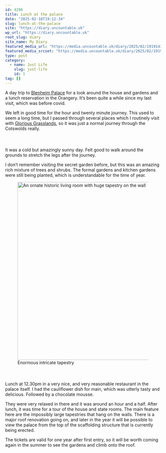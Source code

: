 ```yaml
---
id: 4296
title: Lunch at the palace
date: "2025-02-18T19:12:34"
slug: lunch-at-the-palace
site: "https://diary.uncountable.uk"
wp_url: "https://diary.uncountable.uk"
root_slug: diary
site_name: My Diary
featured_media_url: "https://media.uncountable.uk/diary/2025/02/19191431/IMG20250218114527.webp"
featured_media_srcset: "https://media.uncountable.uk/diary/2025/02/19191431/IMG20250218114527-300x169.webp 300w, https://media.uncountable.uk/diary/2025/02/19191431/IMG20250218114527-1024x576.webp 1024w, https://media.uncountable.uk/diary/2025/02/19191431/IMG20250218114527-150x150.webp 150w, https://media.uncountable.uk/diary/2025/02/19191431/IMG20250218114527-640x360.webp 640w, https://media.uncountable.uk/diary/2025/02/19191431/IMG20250218114527.webp 2177w"
type: post
category:
  - name: Just Life
    slug: just-life
    id: 1
tag: []
---
```



<p>A day trip to <a href="https://www.blenheimpalace.com/">Blenheim Palace</a> for a look around the house and gardens and a lunch reservation in the Orangery.  It&#8217;s been quite a while since my last visit, which was before covid.</p>



<p>We left in good time for the hour and twenty minute journey.  This used to seem a long time, but I passed through several places which I routinely visit with <a href="/projects/glorious-grasslands/">Glorious Grasslands</a>, so it was just a normal journey through the Cotswolds really.</p>


<style>.kb-row-layout-id4296_508222-0c > .kt-row-column-wrap{align-content:start;}:where(.kb-row-layout-id4296_508222-0c > .kt-row-column-wrap) > .wp-block-kadence-column{justify-content:start;}.kb-row-layout-id4296_508222-0c > .kt-row-column-wrap{column-gap:var(--global-kb-gap-md, 2rem);row-gap:var(--global-kb-gap-md, 2rem);padding-top:var(--global-kb-spacing-sm, 1.5rem);padding-bottom:var(--global-kb-spacing-sm, 1.5rem);grid-template-columns:repeat(2, minmax(0, 1fr));}.kb-row-layout-id4296_508222-0c > .kt-row-layout-overlay{opacity:0.30;}@media all and (max-width: 1024px){.kb-row-layout-id4296_508222-0c > .kt-row-column-wrap{grid-template-columns:repeat(2, minmax(0, 1fr));}}@media all and (max-width: 767px){.kb-row-layout-id4296_508222-0c > .kt-row-column-wrap{grid-template-columns:minmax(0, 1fr);}.kb-row-layout-id4296_508222-0c > .kt-row-column-wrap > .wp-block-kadence-column:nth-of-type(1){order:2;}.kb-row-layout-id4296_508222-0c > .kt-row-column-wrap > .wp-block-kadence-column:nth-of-type(2){order:1;}.kb-row-layout-id4296_508222-0c > .kt-row-column-wrap > .wp-block-kadence-column:nth-of-type(3){order:12;}.kb-row-layout-id4296_508222-0c > .kt-row-column-wrap > .wp-block-kadence-column:nth-of-type(4){order:11;}.kb-row-layout-id4296_508222-0c > .kt-row-column-wrap > .wp-block-kadence-column:nth-of-type(5){order:22;}.kb-row-layout-id4296_508222-0c > .kt-row-column-wrap > .wp-block-kadence-column:nth-of-type(6){order:21;}.kb-row-layout-id4296_508222-0c > .kt-row-column-wrap > .wp-block-kadence-column:nth-of-type(7){order:32;}.kb-row-layout-id4296_508222-0c > .kt-row-column-wrap > .wp-block-kadence-column:nth-of-type(8){order:31;}}</style><div class="kb-row-layout-wrap kb-row-layout-id4296_508222-0c alignnone wp-block-kadence-rowlayout"><div class="kt-row-column-wrap kt-has-2-columns kt-row-layout-equal kt-tab-layout-inherit kt-mobile-layout-row kt-row-valign-top">
<style>.kadence-column4296_df662e-95 > .kt-inside-inner-col,.kadence-column4296_df662e-95 > .kt-inside-inner-col:before{border-top-left-radius:0px;border-top-right-radius:0px;border-bottom-right-radius:0px;border-bottom-left-radius:0px;}.kadence-column4296_df662e-95 > .kt-inside-inner-col{column-gap:var(--global-kb-gap-sm, 1rem);}.kadence-column4296_df662e-95 > .kt-inside-inner-col{flex-direction:column;}.kadence-column4296_df662e-95 > .kt-inside-inner-col > .aligncenter{width:100%;}.kadence-column4296_df662e-95 > .kt-inside-inner-col:before{opacity:0.3;}.kadence-column4296_df662e-95{position:relative;}@media all and (max-width: 1024px){.kadence-column4296_df662e-95 > .kt-inside-inner-col{flex-direction:column;justify-content:center;}}@media all and (max-width: 767px){.kadence-column4296_df662e-95 > .kt-inside-inner-col{flex-direction:column;justify-content:center;}}</style>
<div class="wp-block-kadence-column kadence-column4296_df662e-95"><div class="kt-inside-inner-col">
<p>It was a cold but amazingly sunny day.  Felt good to walk around the grounds to stretch the legs after the journey.</p>



<p>I don&#8217;t remember visiting the secret garden before, but this was an amazing rich mixture of trees and shrubs.  The formal gardens and kitchen gardens were still being planted, which is understandable for the time of year.</p>
</div></div>


<style>.kadence-column4296_d06c79-a1 > .kt-inside-inner-col,.kadence-column4296_d06c79-a1 > .kt-inside-inner-col:before{border-top-left-radius:0px;border-top-right-radius:0px;border-bottom-right-radius:0px;border-bottom-left-radius:0px;}.kadence-column4296_d06c79-a1 > .kt-inside-inner-col{column-gap:var(--global-kb-gap-sm, 1rem);}.kadence-column4296_d06c79-a1 > .kt-inside-inner-col{flex-direction:column;}.kadence-column4296_d06c79-a1 > .kt-inside-inner-col > .aligncenter{width:100%;}.kadence-column4296_d06c79-a1 > .kt-inside-inner-col:before{opacity:0.3;}.kadence-column4296_d06c79-a1{position:relative;}@media all and (max-width: 1024px){.kadence-column4296_d06c79-a1 > .kt-inside-inner-col{flex-direction:column;justify-content:center;}}@media all and (max-width: 767px){.kadence-column4296_d06c79-a1 > .kt-inside-inner-col{flex-direction:column;justify-content:center;}}</style>
<div class="wp-block-kadence-column kadence-column4296_d06c79-a1"><div class="kt-inside-inner-col">
<figure class="wp-block-image size-large"><img loading="lazy" decoding="async" width="1024" height="576" src="https://media.uncountable.uk/diary/2025/02/19191422/IMG20250218143258-1024x576.webp" alt="An ornate historic living room with huge tapestry on the wall" class="wp-image-4299" srcset="https://media.uncountable.uk/diary/2025/02/19191422/IMG20250218143258-1024x576.webp 1024w, https://media.uncountable.uk/diary/2025/02/19191422/IMG20250218143258-300x169.webp 300w, https://media.uncountable.uk/diary/2025/02/19191422/IMG20250218143258-640x360.webp 640w" sizes="auto, (max-width: 1024px) 100vw, 1024px" /><figcaption class="wp-element-caption">Enormous intricate tapestry</figcaption></figure>
</div></div>

</div></div>


<p>Lunch at 12.30pm in a very nice, and very reasonable restaurant in the palace itself. I had the cauliflower dish for main, which was utterly tasty and delicious.  Followed by a chocolate mousse.</p>



<p>They were very relaxed in there and it was around an hour and a half.  After lunch, it was time for a tour of the house and state rooms.  The main feature here are the impossibly large tapestries that hang on the walls.  There is a major roof renovation going on, and later in the year it will be possible to view the palace from the top of the scaffolding structure that is currently being erected.</p>



<p>The tickets are valid for one year after first entry, so it will be worth coming again in the summer to see the gardens and climb onto the roof.</p>
